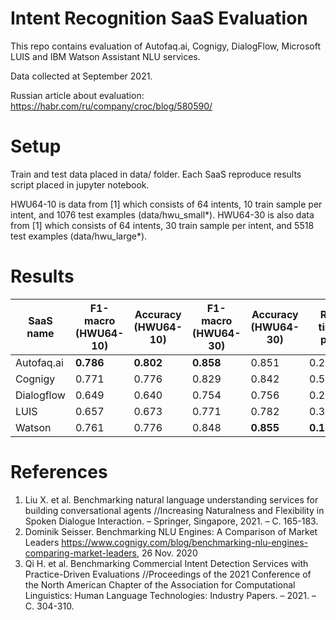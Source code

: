 # Intent Recognition SaaS Evaluation

This repo contains evaluation of Autofaq.ai, Cognigy, DialogFlow, Microsoft LUIS and IBM Watson Assistant NLU services.

Data collected at September 2021.

Russian article about evaluation: https://habr.com/ru/company/croc/blog/580590/

# Setup

Train and test data placed in data/ folder.
Each SaaS reproduce results script placed in jupyter notebook.

HWU64-10 is data from [1] which consists of 64 intents, 10 train sample per intent, and 1076 test examples (data/hwu_small*).
HWU64-30 is also data from [1] which consists of 64 intents, 30 train sample per intent, and 5518 test examples (data/hwu_large*).

# Results

| SaaS name       | F1-macro (HWU64-10)  | Accuracy (HWU64-10)  | F1-macro (HWU64-30)  | Accuracy (HWU64-30)  | Response time (sec.) per query |
| --------------- | -------------------- | -------------------- | -------------------- | -------------------- | ------------------------ |
| Autofaq.ai      | **0.786**            | **0.802**            | **0.858**            | 0.851                | 0.270+-0.035             |
| Cognigy         | 0.771                | 0.776                | 0.829                | 0.842                | 0.590+-0.241           |
| Dialogflow      | 0.649                | 0.640                | 0.754                | 0.756                | 0.273+-0.033             |
| LUIS            | 0.657                | 0.673                | 0.771                | 0.782                | 0.314+-0.053             |
| Watson          | 0.761                | 0.776                | 0.848                | **0.855**            | **0.180+-0.036**         |


# References

1. Liu X. et al. Benchmarking natural language understanding services for building conversational agents //Increasing Naturalness and Flexibility in Spoken Dialogue Interaction. – Springer, Singapore, 2021. – С. 165-183.
2. Dominik Seisser. Benchmarking NLU Engines: A Comparison of Market Leaders https://www.cognigy.com/blog/benchmarking-nlu-engines-comparing-market-leaders, 26 Nov. 2020
3. Qi H. et al. Benchmarking Commercial Intent Detection Services with Practice-Driven Evaluations //Proceedings of the 2021 Conference of the North American Chapter of the Association for Computational Linguistics: Human Language Technologies: Industry Papers. – 2021. – С. 304-310.
